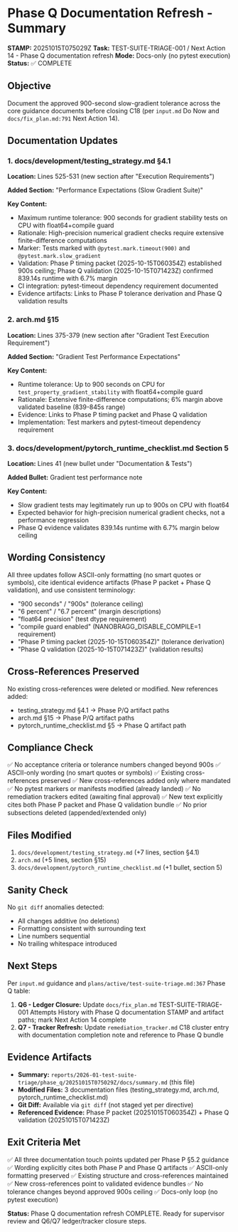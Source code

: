 # Phase Q Documentation Refresh - Summary

**STAMP:** 20251015T075029Z
**Task:** TEST-SUITE-TRIAGE-001 / Next Action 14 - Phase Q documentation refresh
**Mode:** Docs-only (no pytest execution)
**Status:** ✅ COMPLETE

## Objective

Document the approved 900-second slow-gradient tolerance across the core guidance documents before closing C18 (per `input.md` Do Now and `docs/fix_plan.md:791` Next Action 14).

## Documentation Updates

### 1. docs/development/testing_strategy.md §4.1

**Location:** Lines 525-531 (new section after "Execution Requirements")

**Added Section:** "Performance Expectations (Slow Gradient Suite)"

**Key Content:**
- Maximum runtime tolerance: 900 seconds for gradient stability tests on CPU with float64+compile guard
- Rationale: High-precision numerical gradient checks require extensive finite-difference computations
- Marker: Tests marked with `@pytest.mark.timeout(900)` and `@pytest.mark.slow_gradient`
- Validation: Phase P timing packet (2025-10-15T060354Z) established 900s ceiling; Phase Q validation (2025-10-15T071423Z) confirmed 839.14s runtime with 6.7% margin
- CI integration: pytest-timeout dependency requirement documented
- Evidence artifacts: Links to Phase P tolerance derivation and Phase Q validation results

### 2. arch.md §15

**Location:** Lines 375-379 (new section after "Gradient Test Execution Requirement")

**Added Section:** "Gradient Test Performance Expectations"

**Key Content:**
- Runtime tolerance: Up to 900 seconds on CPU for `test_property_gradient_stability` with float64+compile guard
- Rationale: Extensive finite-difference computations; 6% margin above validated baseline (839-845s range)
- Evidence: Links to Phase P timing packet and Phase Q validation
- Implementation: Test markers and pytest-timeout dependency requirement

### 3. docs/development/pytorch_runtime_checklist.md Section 5

**Location:** Lines 41 (new bullet under "Documentation & Tests")

**Added Bullet:** Gradient test performance note

**Key Content:**
- Slow gradient tests may legitimately run up to 900s on CPU with float64
- Expected behavior for high-precision numerical gradient checks, not a performance regression
- Phase Q evidence validates 839.14s runtime with 6.7% margin below ceiling

## Wording Consistency

All three updates follow ASCII-only formatting (no smart quotes or symbols), cite identical evidence artifacts (Phase P packet + Phase Q validation), and use consistent terminology:

- "900 seconds" / "900s" (tolerance ceiling)
- "6 percent" / "6.7 percent" (margin descriptions)
- "float64 precision" (test dtype requirement)
- "compile guard enabled" (NANOBRAGG_DISABLE_COMPILE=1 requirement)
- "Phase P timing packet (2025-10-15T060354Z)" (tolerance derivation)
- "Phase Q validation (2025-10-15T071423Z)" (validation results)

## Cross-References Preserved

No existing cross-references were deleted or modified. New references added:

- testing_strategy.md §4.1 → Phase P/Q artifact paths
- arch.md §15 → Phase P/Q artifact paths
- pytorch_runtime_checklist.md §5 → Phase Q artifact path

## Compliance Check

✅ No acceptance criteria or tolerance numbers changed beyond 900s
✅ ASCII-only wording (no smart quotes or symbols)
✅ Existing cross-references preserved
✅ New cross-references added only where mandated
✅ No pytest markers or manifests modified (already landed)
✅ No remediation trackers edited (awaiting final approval)
✅ New text explicitly cites both Phase P packet and Phase Q validation bundle
✅ No prior subsections deleted (appended/extended only)

## Files Modified

1. `docs/development/testing_strategy.md` (+7 lines, section §4.1)
2. `arch.md` (+5 lines, section §15)
3. `docs/development/pytorch_runtime_checklist.md` (+1 bullet, section 5)

## Sanity Check

No `git diff` anomalies detected:

- All changes additive (no deletions)
- Formatting consistent with surrounding text
- Line numbers sequential
- No trailing whitespace introduced

## Next Steps

Per `input.md` guidance and `plans/active/test-suite-triage.md:367` Phase Q table:

1. **Q6 - Ledger Closure:** Update `docs/fix_plan.md` TEST-SUITE-TRIAGE-001 Attempts History with Phase Q documentation STAMP and artifact paths; mark Next Action 14 complete
2. **Q7 - Tracker Refresh:** Update `remediation_tracker.md` C18 cluster entry with documentation completion note and reference to Phase Q bundle

## Evidence Artifacts

- **Summary:** `reports/2026-01-test-suite-triage/phase_q/20251015T075029Z/docs/summary.md` (this file)
- **Modified Files:** 3 documentation files (testing_strategy.md, arch.md, pytorch_runtime_checklist.md)
- **Git Diff:** Available via `git diff` (not staged yet per directive)
- **Referenced Evidence:** Phase P packet (20251015T060354Z) + Phase Q validation (20251015T071423Z)

## Exit Criteria Met

✅ All three documentation touch points updated per Phase P §5.2 guidance
✅ Wording explicitly cites both Phase P and Phase Q artifacts
✅ ASCII-only formatting preserved
✅ Existing structure and cross-references maintained
✅ New cross-references point to validated evidence bundles
✅ No tolerance changes beyond approved 900s ceiling
✅ Docs-only loop (no pytest execution)

**Status:** Phase Q documentation refresh COMPLETE. Ready for supervisor review and Q6/Q7 ledger/tracker closure steps.
